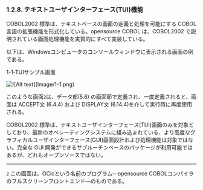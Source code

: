 ### 1.2.8. テキストユーザインターフェース(TUI)機能

COBOL2002 標準は、テキストベースの画面の定義と処理を可能にする COBOL 言語の拡張機能を形式化している。opensource COBOL は、COBOL2002 で説明されている画面処理機能を実質的にすべて実装している。

以下は、Windowsコンピュータのコンソールウィンドウに表示される画面の例である。

1-1-TUIサンプル画面

![!\[Alt text\](Image/1-1.png)](Image/1-1.png)

このような画面`2`は、データ部(5.6) の画面節で定義され、一度定義されると、画面は ACCEPT文 (6.4.4) および DISPLAY文 (6.14.4)を介して実行時に再度使用される。

COBOL2002 標準は、テキストユーザインターフェース(TUI)画面のみを対象としており、最新のオペレーティングシステムに組み込まれている、より高度なグラフィカルユーザインターフェース(GUI)画面設計および処理機能は対象ではない。完全な GUI 開発ができるサブルーチンベースのパッケージが利用可能ではあるが、どれもオープンソースではない。

---

`2` この画面は、OCicという名前のプログラム―opensource COBOLコンパイラのフルスクリーンフロントエンド―のものである。

